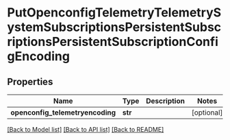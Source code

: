 # PutOpenconfigTelemetryTelemetrySystemSubscriptionsPersistentSubscriptionsPersistentSubscriptionConfigEncoding

## Properties
Name | Type | Description | Notes
------------ | ------------- | ------------- | -------------
**openconfig_telemetryencoding** | **str** |  | [optional] 

[[Back to Model list]](../README.md#documentation-for-models) [[Back to API list]](../README.md#documentation-for-api-endpoints) [[Back to README]](../README.md)


